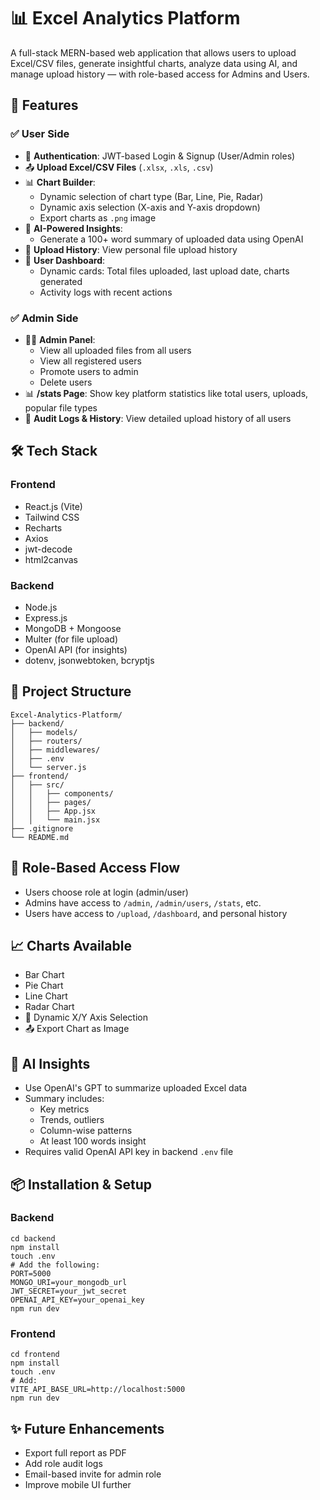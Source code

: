 <!DOCTYPE html>
<html lang="en">
<head>
  <meta charset="UTF-8" />
  <meta name="viewport" content="width=device-width, initial-scale=1.0"/>
  

</head>
<body>

  <h1>📊 Excel Analytics Platform</h1>
  <p>
    A full-stack MERN-based web application that allows users to upload Excel/CSV files,
    generate insightful charts, analyze data using AI, and manage upload history — with role-based access for Admins and Users.
  </p>

  <h2>🚀 Features</h2>

  <h3>✅ User Side</h3>
  <ul>
    <li>🔐 <strong>Authentication</strong>: JWT-based Login & Signup (User/Admin roles)</li>
    <li>📤 <strong>Upload Excel/CSV Files</strong> (<code>.xlsx</code>, <code>.xls</code>, <code>.csv</code>)</li>
    <li>📊 <strong>Chart Builder</strong>:
      <ul>
        <li>Dynamic selection of chart type (Bar, Line, Pie, Radar)</li>
        <li>Dynamic axis selection (X-axis and Y-axis dropdown)</li>
        <li>Export charts as <code>.png</code> image</li>
      </ul>
    </li>
    <li>🧠 <strong>AI-Powered Insights</strong>:
      <ul>
        <li>Generate a 100+ word summary of uploaded data using OpenAI</li>
      </ul>
    </li>
    <li>📁 <strong>Upload History</strong>: View personal file upload history</li>
    <li>📌 <strong>User Dashboard</strong>:
      <ul>
        <li>Dynamic cards: Total files uploaded, last upload date, charts generated</li>
        <li>Activity logs with recent actions</li>
      </ul>
    </li>
  </ul>

  <h3>✅ Admin Side</h3>
  <ul>
    <li>👨‍💼 <strong>Admin Panel</strong>:
      <ul>
        <li>View all uploaded files from all users</li>
        <li>View all registered users</li>
        <li>Promote users to admin</li>
        <li>Delete users</li>
      </ul>
    </li>
    <li>📊 <strong>/stats Page</strong>: Show key platform statistics like total users, uploads, popular file types</li>
    <li>🧾 <strong>Audit Logs & History</strong>: View detailed upload history of all users</li>
  </ul>

  <h2>🛠️ Tech Stack</h2>

  <h3>Frontend</h3>
  <ul>
    <li>React.js (Vite)</li>
    <li>Tailwind CSS</li>
    <li>Recharts</li>
    <li>Axios</li>
    <li>jwt-decode</li>
    <li>html2canvas</li>
  </ul>

  <h3>Backend</h3>
  <ul>
    <li>Node.js</li>
    <li>Express.js</li>
    <li>MongoDB + Mongoose</li>
    <li>Multer (for file upload)</li>
    <li>OpenAI API (for insights)</li>
    <li>dotenv, jsonwebtoken, bcryptjs</li>
  </ul>

  <h2>📂 Project Structure</h2>
  <pre><code>Excel-Analytics-Platform/
├── backend/
│   ├── models/
│   ├── routers/
│   ├── middlewares/
│   ├── .env
│   └── server.js
├── frontend/
│   ├── src/
│   │   ├── components/
│   │   ├── pages/
│   │   ├── App.jsx
│   │   └── main.jsx
├── .gitignore
└── README.md
</code></pre>

  <h2>🔐 Role-Based Access Flow</h2>
  <ul>
    <li>Users choose role at login (admin/user)</li>
    <li>Admins have access to <code>/admin</code>, <code>/admin/users</code>, <code>/stats</code>, etc.</li>
    <li>Users have access to <code>/upload</code>, <code>/dashboard</code>, and personal history</li>
  </ul>

  <h2>📈 Charts Available</h2>
  <ul>
    <li>Bar Chart</li>
    <li>Pie Chart</li>
    <li>Line Chart</li>
    <li>Radar Chart</li>
    <li>🔀 Dynamic X/Y Axis Selection</li>
    <li>📤 Export Chart as Image</li>
  </ul>

  <h2>🤖 AI Insights</h2>
  <ul>
    <li>Use OpenAI's GPT to summarize uploaded Excel data</li>
    <li>Summary includes:
      <ul>
        <li>Key metrics</li>
        <li>Trends, outliers</li>
        <li>Column-wise patterns</li>
        <li>At least 100 words insight</li>
      </ul>
    </li>
    <li>Requires valid OpenAI API key in backend <code>.env</code> file</li>
  </ul>

  <h2>📦 Installation & Setup</h2>

  <h3>Backend</h3>
  <pre><code>cd backend
npm install
touch .env
# Add the following:
PORT=5000
MONGO_URI=your_mongodb_url
JWT_SECRET=your_jwt_secret
OPENAI_API_KEY=your_openai_key
npm run dev
</code></pre>

  <h3>Frontend</h3>
  <pre><code>cd frontend
npm install
touch .env
# Add:
VITE_API_BASE_URL=http://localhost:5000
npm run dev
</code></pre>

  <h2>✨ Future Enhancements</h2>
  <ul>
    <li>Export full report as PDF</li>
    <li>Add role audit logs</li>
    <li>Email-based invite for admin role</li>
    <li>Improve mobile UI further</li>
  </ul>

</body>
</html>
